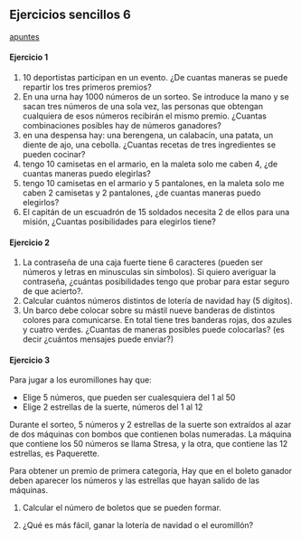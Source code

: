 ## Ejercicios sencillos 6

[apuntes](https://drive.google.com/open?id=13bNDS6c3sN3wVr0YrYo2i_Sy7xHwCHhu)


#### Ejercicio 1

1. 10 deportistas participan en un evento. ¿De cuantas maneras se puede repartir los tres primeros premios?
2. En una urna hay 1000 números de un sorteo. Se introduce la mano y se sacan tres números de una sola vez, las personas que obtengan cualquiera de esos números recibirán el mismo premio. ¿Cuantas combinaciones posibles hay de números ganadores?
3. en una despensa hay: una berengena, un calabacín, una patata, un diente de ajo, una cebolla. ¿Cuantas recetas de tres ingredientes se pueden cocinar?
4. tengo 10 camisetas en el armario, en la maleta solo me caben 4, ¿de cuantas maneras puedo elegirlas?
5. tengo 10 camisetas en el armario y 5 pantalones, en la maleta solo me caben 2 camisetas y 2 pantalones, ¿de cuantas maneras puedo elegirlos?
6. El capitán de un escuadrón de 15 soldados necesita 2 de ellos para una misión, ¿Cuantas posibilidades para elegirlos tiene?

#### Ejercicio 2

1. La contraseña de una caja fuerte tiene 6 caracteres (pueden ser números y letras en minusculas sin símbolos). Si quiero averiguar la contraseña, ¿cuántas posibilidades tengo que probar para estar seguro de que acierto?.
2. Calcular cuántos números distintos de lotería de navidad hay (5 dígitos).
3. Un barco debe colocar sobre su mástil nueve banderas de distintos colores para comunicarse. En total tiene tres banderas rojas, dos azules y cuatro verdes. ¿Cuantas de maneras posibles puede colocarlas? (es decir ¿cuántos mensajes puede enviar?)


#### Ejercicio 3
Para jugar a los euromillones hay que:
- Elige 5 números, que pueden ser cualesquiera del 1 al 50
- Elige 2 estrellas de la suerte, números del 1 al 12
  
Durante el sorteo, 5 números y 2 estrellas de la suerte son extraídos al azar de dos máquinas con bombos que contienen bolas numeradas. La máquina que contiene los 50 números se llama Stresa, y la otra, que contiene las 12 estrellas, es Paquerette.

Para obtener un premio de primera categoría, Hay que en el boleto ganador deben aparecer los números y las estrellas que hayan salido de las máquinas.

1. Calcular el número de boletos que se pueden formar.

2. ¿Qué es más fácil, ganar la lotería de navidad o el euromillón?

<!--
id: ejercicios_estadistica_20191117
tags: estadistica, teaching, ejercicios
title: Ejercicios sencillos 2019-11-17
date: 17/11/2019
-->

<!--
1. variaciones sin rep v_10,2
2. combinaciones sin rep. c100,2
3. combinaciones sin rep. c5,3
4. combinaciones sin rep c10,4
5. combinaciones sin rep c10,4 * c5,2
6. combinaciones sin rep c15,2

ejercicio2
1. vr
2. vr
3. p^9_3,2,4

ejercicio3
c50,5 * c12,2

nchoosek(50,5)*nchoosek(12,2)
ans =  139838160

-->
